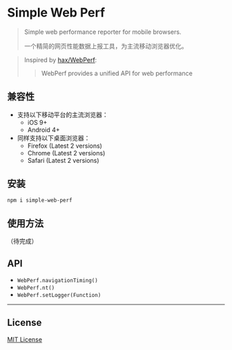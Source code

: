 # Simple Web Perf

> Simple web performance reporter for mobile browsers.
> 
> 一个精简的网页性能数据上报工具，为主流移动浏览器优化。

<!-- -->

> Inspired by [hax/WebPerf](https://github.com/hax/WebPerf):
> 
> > WebPerf provides a unified API for web performance

## 兼容性

* 支持以下移动平台的主流浏览器：
	* iOS 9+
	* Android 4+
* 同样支持以下桌面浏览器：
	* Firefox (Latest 2 versions)
	* Chrome (Latest 2 versions)
	* Safari (Latest 2 versions)

## 安装

```sh
npm i simple-web-perf
```

## 使用方法

（待完成）

## API

* `WebPerf.navigationTiming()`
* `WebPerf.nt()`
* `WebPerf.setLogger(Function)`

***

## License

[MIT License](http://www.opensource.org/licenses/mit-license.php)
